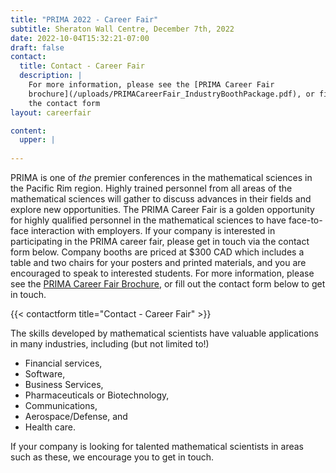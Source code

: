 ```yaml
---
title: "PRIMA 2022 - Career Fair"
subtitle: Sheraton Wall Centre, December 7th, 2022
date: 2022-10-04T15:32:21-07:00
draft: false
contact:
  title: Contact - Career Fair
  description: |
    For more information, please see the [PRIMA Career Fair
    brochure](/uploads/PRIMACareerFair_IndustryBoothPackage.pdf), or fill out
    the contact form
layout: careerfair

content:
  upper: |
  
---
```



PRIMA is one of _the_ premier conferences in the mathematical sciences in the
Pacific Rim region. Highly trained personnel from all areas of the mathematical
sciences will gather to discuss advances in their fields and explore new
opportunities.  The PRIMA Career Fair is a golden opportunity for highly
qualified personnel in the mathematical sciences to have face-to-face
interaction with employers.  If your company is interested in participating in
the PRIMA career fair, please get in touch via the contact form below.  Company
booths are priced at $300 CAD which includes a table and two chairs for your
posters and printed materials, and you are encouraged to speak to interested
students.  For more information, please see the [PRIMA Career Fair
Brochure](/uploads/PRIMACareerFair_IndustryBoothPackage.pdf), or fill out the
contact form below to get in touch.


{{< contactform title="Contact - Career Fair" >}}

The skills developed by mathematical scientists have
valuable applications in many industries, including (but not limited to!)

 * Financial services,
 * Software,
 * Business Services,
 * Pharmaceuticals or Biotechnology,
 * Communications,
 * Aerospace/Defense, and
 * Health care.

If your company is looking for talented mathematical scientists in areas such as
these, we encourage you to get in touch.

